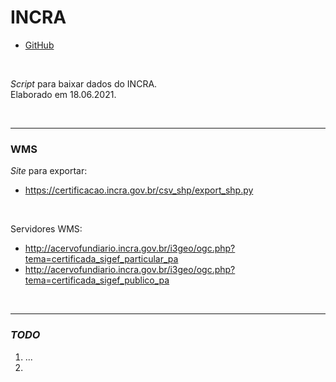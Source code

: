# INCRA

- [GitHub](https://github.com/open-geodata/br_incra)

<br>

_Script_ para baixar dados do INCRA.
<br>
Elaborado em 18.06.2021.

<br>

---

### WMS

_Site_ para exportar:

- https://certificacao.incra.gov.br/csv_shp/export_shp.py

<br>

Servidores WMS:

- http://acervofundiario.incra.gov.br/i3geo/ogc.php?tema=certificada_sigef_particular_pa
- http://acervofundiario.incra.gov.br/i3geo/ogc.php?tema=certificada_sigef_publico_pa

<br>

---

### _TODO_

1. ...
2.
